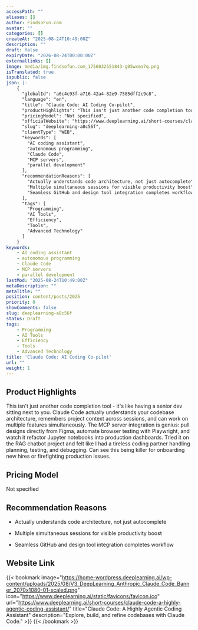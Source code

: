 ```yaml
---
accessPath: ""
aliases: []
author: FindsoFun.com
avatar: ""
categories: []
createAt: "2025-08-24T10:49:00Z"
description: ""
draft: false
expiryDate: "2026-08-24T00:00:00Z"
externallinks: []
image: media/img.findsofun.com_1756032551843-g05wxma7q.png
isTranslated: true
ispublic: false
json: |-
    {
      "globalId": "a6c4c93f-a716-42a4-82e9-7585dff2c9c8",
      "language": "en",
      "title": "Claude Code: AI Coding Co-pilot",
      "productHighlights": "This isn't just another code completion tool - it's like having a senior dev sitting next to you. Claude Code actually understands your codebase architecture, remembers project context across sessions, and can work on multiple features simultaneously. The MCP server integration is genius: pull designs directly from Figma, automate browser testing with Playwright, and watch it refactor Jupyter notebooks into production dashboards. Tried it on the RAG chatbot project and felt like I had a tireless coding partner handling planning, testing, and debugging. Can see this being killer for onboarding new hires or firefighting production issues.",
      "pricingModel": "Not specified",
      "officialWebsite": "https://www.deeplearning.ai/short-courses/claude-code-a-highly-agentic-coding-assistant/",
      "slug": "deeplearning-a8c56f",
      "clientType": "WEB",
      "keywords": [
        "AI coding assistant",
        "autonomous programming",
        "Claude Code",
        "MCP servers",
        "parallel development"
      ],
      "recommendationReasons": [
        "Actually understands code architecture, not just autocomplete",
        "Multiple simultaneous sessions for visible productivity boost",
        "Seamless GitHub and design tool integration completes workflow"
      ],
      "tags": [
        "Programming",
        "AI Tools",
        "Efficiency",
        "Tools",
        "Advanced Technology"
      ]
    }
keywords:
    - AI coding assistant
    - autonomous programming
    - Claude Code
    - MCP servers
    - parallel development
lastMod: "2025-08-24T10:49:00Z"
metaDescription: ""
metaTitle: ""
position: content/posts/2025
priority: 0
showComments: false
slug: deeplearning-a8c56f
status: Draft
tags:
    - Programming
    - AI Tools
    - Efficiency
    - Tools
    - Advanced Technology
title: 'Claude Code: AI Coding Co-pilot'
url: ""
weight: 1
---
```

## Product Highlights
This isn't just another code completion tool - it's like having a senior dev sitting next to you. Claude Code actually understands your codebase architecture, remembers project context across sessions, and can work on multiple features simultaneously. The MCP server integration is genius: pull designs directly from Figma, automate browser testing with Playwright, and watch it refactor Jupyter notebooks into production dashboards. Tried it on the RAG chatbot project and felt like I had a tireless coding partner handling planning, testing, and debugging. Can see this being killer for onboarding new hires or firefighting production issues.

## Pricing Model
<!--more-->Not specified

## Recommendation Reasons
- Actually understands code architecture, not just autocomplete

- Multiple simultaneous sessions for visible productivity boost

- Seamless GitHub and design tool integration completes workflow

## Website Link
{{< bookmark image="https://home-wordpress.deeplearning.ai/wp-content/uploads/2025/08/V3_DeepLearning_Anthropic_Claude_Code_Banner_2070x1080-01-scaled.png" icon="https://www.deeplearning.ai/static/favicons/favicon.ico" url="https://www.deeplearning.ai/short-courses/claude-code-a-highly-agentic-coding-assistant/" title="Claude Code: A Highly Agentic Coding Assistant" description="Explore, build, and refine codebases with Claude Code." >}}
{{< /bookmark >}}

